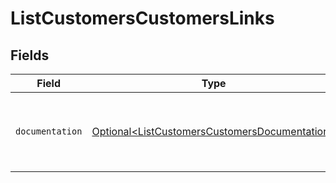 # ListCustomersCustomersLinks


## Fields

| Field                                                                                                        | Type                                                                                                         | Required                                                                                                     | Description                                                                                                  |
| ------------------------------------------------------------------------------------------------------------ | ------------------------------------------------------------------------------------------------------------ | ------------------------------------------------------------------------------------------------------------ | ------------------------------------------------------------------------------------------------------------ |
| `documentation`                                                                                              | [Optional\<ListCustomersCustomersDocumentation>](../../models/errors/ListCustomersCustomersDocumentation.md) | :heavy_minus_sign:                                                                                           | The URL to the generic Mollie API error handling guide.                                                      |